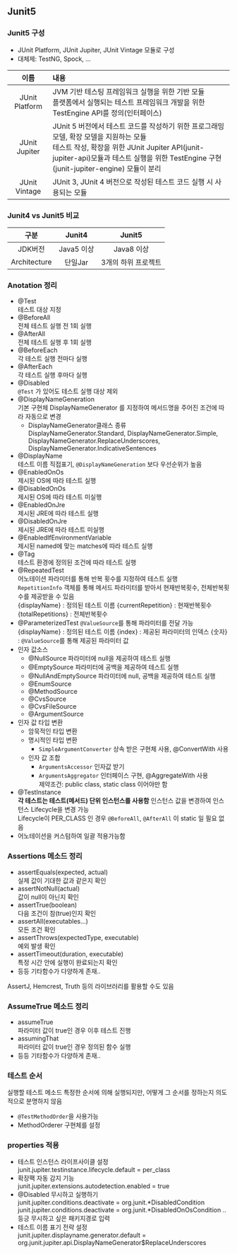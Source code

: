 ## Junit5

### Junit5 구성
- JUnit Platform, JUnit Jupiter, JUnit Vintage 모듈로 구성
- 대체제: TestNG, Spock, ...

|       이름        | 내용                                                                                           |
|:---------------:|:---------------------------------------------------------------------------------------------|
| JUnit Platform  | JVM 기반 테스팅 프레임워크 실행을 위한 기반 모듈<br/>플랫폼에서 실행되는 테스트 프레임워크 개발을 위한 TestEngine API를 정의(인터페이스)<br> |
|  JUnit Jupiter  | JUnit 5 버전에서 테스트 코드를 작성하기 위한 프로그래밍 모델, 확장 모델을 지원하는 모듈<br>테스트 작성, 확장을 위한 JUnit Jupiter API(junit-jupiter-api)모듈과 테스트 실행을 위한 TestEngine 구현(junit-jupiter-engine) 모듈이 분리                                                                                         |
|  JUnit Vintage  | JUnit 3, JUnit 4 버전으로 작성된 테스트 코드 실행 시 사용되는 모듈                                                |

### Junit4 vs Junit5 비교
|       구분       |  Junit4  |   Junit5    |
|:--------------:|:--------:|:-----------:|
|     JDK버전      | Java5 이상 |  Java8 이상   |
|  Architecture  |  단일Jar   | 3개의 하위 프로젝트 |

### Anotation 정리
- @Test <br>
테스트 대상 지정
- @BeforeAll <br>
전체 테스트 실행 전 1회 실행
- @AfterAll <br>
전체 테스트 실행 후 1회 실행
- @BeforeEach <br>
각 테스트 실행 전마다 실행
- @AfterEach <br>
각 테스트 실행 후마다 실행
- @Disabled <br>
`@Test` 가 있어도 테스트 실행 대상 제외
- @DisplayNameGeneration <br>
기본 구현체 DisplayNameGenerator 를 지정하여 메서드명을 주어진 조건에 따라 자동으로 변경
  - DisplayNameGenerator클래스 종류<br>
  DisplayNameGenerator.Standard, DisplayNameGenerator.Simple, DisplayNameGenerator.ReplaceUnderscores, DisplayNameGenerator.IndicativeSentences
- @DisplayName <br>
테스트 이름 직접표기, `@DisplayNameGeneration` 보다 우선순위가 높음
- @EnabledOnOs <br>
제시된 OS에 따라 테스트 실행
- @DisabledOnOs <br>
제시된 OS에 따라 테스트 미실행
- @EnabledOnJre <br>
제시된 JRE에 따라 테스트 실행
- @DisabledOnJre <br>
제시된 JRE에 따라 테스트 미실행
- @EnabledIfEnvironmentVariable <br>
제시된 named에 맞는 matches에 따라 테스트 실행
- @Tag <br>
테스트 환경에 정의된 조건에 따라 테스트 실행
- @RepeatedTest <br>
어노테이션 파라미터를 통해 반복 횟수를 지정하여 테스트 실행 <br>
`RepetitionInfo` 객체를 통해 메서드 파라미터를 받아서 현재반복횟수, 전체반복횟수를 제공받을 수 있음<br>
{displayName} : 정의된 테스트 이름
{currentRepetition} : 현재반복횟수
{totalRepetitions} : 전체반복횟수
- @ParameterizedTest
`@ValueSource`를 통해 파라미터를 전달 가능 <br>
{displayName} : 정의된 테스트 이름
{index} : 제공된 파라미터의 인덱스
{숫자} : `@ValueSource`를 통해 제공된 파라미터 값
- 인자 값소스
  - @NullSource
  파라미터에 null을 제공하여 테스트 실행
  - @EmptySource
  파라미터에 공백을 제공하여 테스트 실행
  - @NullAndEmptySource
  파라미터에 null, 공백을 제공하여 테스트 실행
  - @EnumSource
  - @MethodSource
  - @CvsSource
  - @CvsFileSource
  - @ArgumentSource
- 인자 값 타입 변환
  - 암묵적인 타입 변환
  - 명시적인 타입 변환
    - `SimpleArgumentConverter` 상속 받은 구현체 사용, @ConvertWith 사용
  - 인자 값 조합
    - `ArgumentsAccessor` 인자값 받기
    - `ArgumentsAggregator` 인터페이스 구현, @AggregateWith 사용<br>
    제약조건: public class, static class 이어야만 함
- @TestInstance <br>
**각 테스트는 테스트(메서드) 단위 인스턴스를 사용함**
인스턴스 값을 변경하여 인스턴스 Lifecycle을 변경 가능 <br>
Lifecycle이 PER_CLASS 인 경우 `@BeforeAll`, `@AfterAll` 이 static 일 필요 없음
- 어노테이션을 커스텀하여 일괄 적용가능함

### Assertions 메소드 정리
- assertEquals(expected, actual) <br>
실제 값이 기대한 값과 같은지 확인
- assertNotNull(actual) <br>
값이 null이 아닌지 확인
- assertTrue(boolean) <br>
다음 조건이 참(true)인지 확인
- assertAll(executables...) <br>
모든 조건 확인
- assertThrows(expectedType, executable) <br>
예외 발생 확인
- assertTimeout(duration, executable) <br>
특정 시간 안에 실행이 완료되는지 확인
- 등등 기타함수가 다양하게 존재..

AssertJ, Hemcrest, Truth 등의 라이브러리를 활용할 수도 있음

### AssumeTrue 메소드 정리
- assumeTrue <br>
파라미터 값이 true인 경우 이후 테스트 진행
- assumingThat <br>
파라미터 값이 true인 경우 정의된 함수 실행
- 등등 기타함수가 다양하게 존재..

### 테스트 순서
실행할 테스트 메소드 특정한 순서에 의해 실행되지만, 어떻게 그 순서를 정하는지 의도적으로 분명하지 않음<br>
- `@TestMethodOrder`을 사용가능
- MethodOrderer 구현체를 설정

### properties 적용
- 테스트 인스턴스 라이프사이클 설정 <br>
junit.jupiter.testinstance.lifecycle.default = per_class
- 확장팩 자동 감지 기능 <br>
junit.jupiter.extensions.autodetection.enabled = true
- @Disabled 무시하고 실행하기 <br>
junit.jupiter.conditions.deactivate = org.junit.*DisabledCondition <br>
junit.jupiter.conditions.deactivate = org.junit.*DisabledOnOsCondition .. 등긍 무시하고 싶은 패키지경로 입력
- 테스트 이름 표기 전략 설정 <br>
junit.jupiter.displayname.generator.default = org.junit.jupiter.api.DisplayNameGenerator$ReplaceUnderscores

